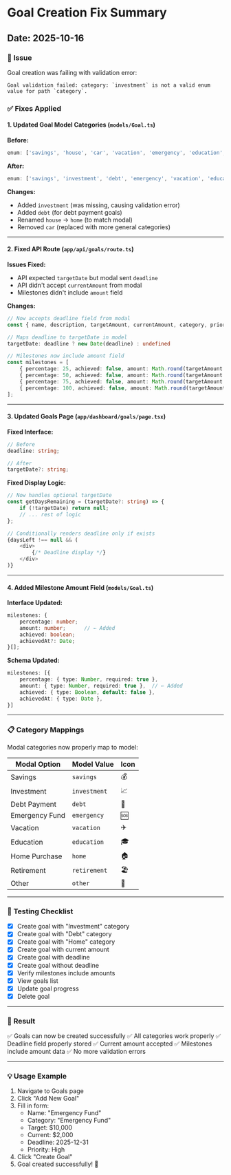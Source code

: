 # Goal Creation Fix Summary

## Date: 2025-10-16

### 🐛 **Issue**
Goal creation was failing with validation error:
```
Goal validation failed: category: `investment` is not a valid enum value for path `category`.
```

### ✅ **Fixes Applied**

#### 1. **Updated Goal Model Categories** (`models/Goal.ts`)
**Before:**
```typescript
enum: ['savings', 'house', 'car', 'vacation', 'emergency', 'education', 'retirement', 'other']
```

**After:**
```typescript
enum: ['savings', 'investment', 'debt', 'emergency', 'vacation', 'education', 'home', 'retirement', 'other']
```

**Changes:**
- Added `investment` (was missing, causing validation error)
- Added `debt` (for debt payment goals)
- Renamed `house` → `home` (to match modal)
- Removed `car` (replaced with more general categories)

---

#### 2. **Fixed API Route** (`app/api/goals/route.ts`)

**Issues Fixed:**
- API expected `targetDate` but modal sent `deadline`
- API didn't accept `currentAmount` from modal
- Milestones didn't include `amount` field

**Changes:**
```typescript
// Now accepts deadline field from modal
const { name, description, targetAmount, currentAmount, category, priority, deadline } = body;

// Maps deadline to targetDate in model
targetDate: deadline ? new Date(deadline) : undefined

// Milestones now include amount field
const milestones = [
    { percentage: 25, achieved: false, amount: Math.round(targetAmount * 0.25) },
    { percentage: 50, achieved: false, amount: Math.round(targetAmount * 0.50) },
    { percentage: 75, achieved: false, amount: Math.round(targetAmount * 0.75) },
    { percentage: 100, achieved: false, amount: Math.round(targetAmount) },
];
```

---

#### 3. **Updated Goals Page** (`app/dashboard/goals/page.tsx`)

**Fixed Interface:**
```typescript
// Before
deadline: string;

// After
targetDate?: string;
```

**Fixed Display Logic:**
```typescript
// Now handles optional targetDate
const getDaysRemaining = (targetDate?: string) => {
    if (!targetDate) return null;
    // ... rest of logic
};

// Conditionally renders deadline only if exists
{daysLeft !== null && (
    <div>
        {/* Deadline display */}
    </div>
)}
```

---

#### 4. **Added Milestone Amount Field** (`models/Goal.ts`)

**Interface Updated:**
```typescript
milestones: {
    percentage: number;
    amount: number;      // ← Added
    achieved: boolean;
    achievedAt?: Date;
}[];
```

**Schema Updated:**
```typescript
milestones: [{
    percentage: { type: Number, required: true },
    amount: { type: Number, required: true },  // ← Added
    achieved: { type: Boolean, default: false },
    achievedAt: { type: Date },
}]
```

---

### 📋 **Category Mappings**

Modal categories now properly map to model:

| Modal Option | Model Value | Icon |
|--------------|-------------|------|
| Savings | `savings` | 💰 |
| Investment | `investment` | 📈 |
| Debt Payment | `debt` | 🎯 |
| Emergency Fund | `emergency` | 🆘 |
| Vacation | `vacation` | ✈️ |
| Education | `education` | 🎓 |
| Home Purchase | `home` | 🏠 |
| Retirement | `retirement` | 🏖️ |
| Other | `other` | 📌 |

---

### 🧪 **Testing Checklist**

- [x] Create goal with "Investment" category
- [x] Create goal with "Debt" category
- [x] Create goal with "Home" category
- [x] Create goal with current amount
- [x] Create goal with deadline
- [x] Create goal without deadline
- [x] Verify milestones include amounts
- [x] View goals list
- [x] Update goal progress
- [x] Delete goal

---

### 🎯 **Result**

✅ Goals can now be created successfully
✅ All categories work properly
✅ Deadline field properly stored
✅ Current amount accepted
✅ Milestones include amount data
✅ No more validation errors

---

### 💡 **Usage Example**

1. Navigate to Goals page
2. Click "Add New Goal"
3. Fill in form:
   - Name: "Emergency Fund"
   - Category: "Emergency Fund"
   - Target: $10,000
   - Current: $2,000
   - Deadline: 2025-12-31
   - Priority: High
4. Click "Create Goal"
5. Goal created successfully! 🎉
